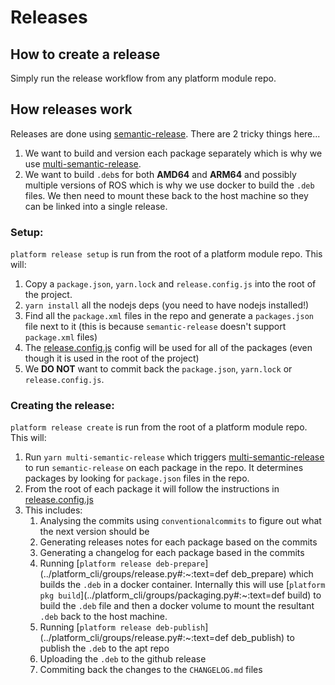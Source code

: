 # Releases

## How to create a release

Simply run the release workflow from any platform module repo.


## How releases work

Releases are done using [semantic-release](https://github.com/semantic-release/semantic-release). There are 2 tricky things here... 
1. We want to build and version each package separately which is why we use [multi-semantic-release](https://github.com/qiwi/multi-semantic-release). 
2. We want to build `.deb`s for both **AMD64** and **ARM64** and possibly multiple versions of ROS which is why we use docker to build the `.deb` files. We then need to mount these back to the host machine so they can be linked into a single release.


### Setup:
`platform release setup` is run from the root of a platform module repo. This will:

1. Copy a `package.json`, `yarn.lock` and `release.config.js` into the root of the project.
2. `yarn install` all the nodejs deps (you need to have nodejs installed!)
3. Find all the `package.xml` files in the repo and generate a `packages.json` file next to it (this is because `semantic-release` doesn't support `package.xml` files)
4. The [release.config.js](../platform_cli/assets/release.config.js) config will be used for all of the packages (even though it is used in the root of the project)
5. We **DO NOT** want to commit back the `package.json`, `yarn.lock` or `release.config.js`.

### Creating the release:
`platform release create` is run from the root of a platform module repo. This will:

1. Run `yarn multi-semantic-release` which triggers [multi-semantic-release](https://github.com/qiwi/multi-semantic-release) to run `semantic-release` on each package in the repo. It determines packages by looking for `package.json` files in the repo.
2. From the root of each package it will follow the instructions in [release.config.js](../platform_cli//assets/release.config.js)
3. This includes:
   1. Analysing the commits using `conventionalcommits` to figure out what the next version should be
   2. Generating releases notes for each package based on the commits
   3. Generating a changelog for each package based in the commits
   4. Running [`platform release deb-prepare`](../platform_cli/groups/release.py#:~:text=def deb_prepare) which builds the `.deb` in a docker container. Internally this will use [`platform pkg build`](../platform_cli/groups/packaging.py#:~:text=def build) to build the `.deb` file and then a docker volume to mount the resultant `.deb` back to the host machine.
   5. Running [`platform release deb-publish`](../platform_cli/groups/release.py#:~:text=def deb_publish) to publish the `.deb` to the apt repo
   6. Uploading the `.deb` to the github release
   7. Commiting back the changes to the `CHANGELOG.md` files
